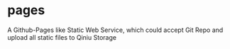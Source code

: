 # pages
A Github-Pages like Static Web Service, which could accept Git Repo and upload all static files to Qiniu Storage
